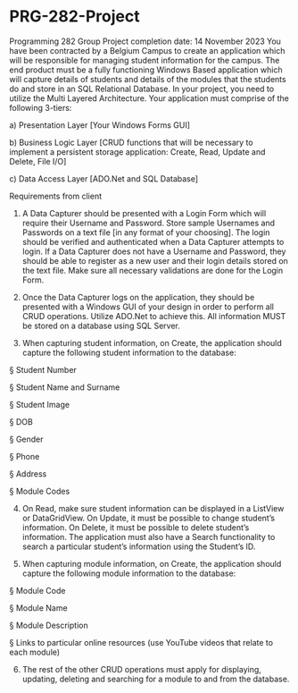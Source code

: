 # PRG-282-Project
Programming 282 Group Project completion date: 14 November 2023
You have been contracted by a Belgium Campus to create an application which will be responsible for managing student information for the campus. The end product must be a fully functioning Windows Based application which will capture details of students and details of the modules that the students do and store in an SQL Relational Database. In your project, you need to utilize the Multi Layered Architecture. Your application must comprise of the following 3-tiers:

a) Presentation Layer [Your Windows Forms GUI]

b) Business Logic Layer [CRUD functions that will be necessary to implement a persistent storage application: Create, Read, Update and Delete, File I/O]

c) Data Access Layer [ADO.Net and SQL Database]

Requirements from client

1) A Data Capturer should be presented with a Login Form which will require their Username and Password. Store sample Usernames and Passwords on a text file [in any format of your choosing]. The login should be verified and authenticated when a Data Capturer attempts to login. If a Data Capturer does not have a Username and Password, they should be able to register as a new user and their login details stored on the text file. Make sure all necessary validations are done for the Login Form.

2) Once the Data Capturer logs on the application, they should be presented with a Windows GUI of your design in order to perform all CRUD operations. Utilize ADO.Net to achieve this. All information MUST be stored on a database using SQL Server.

3) When capturing student information, on Create, the application should capture the following student information to the database:

§ Student Number

§ Student Name and Surname

§ Student Image

§ DOB

§ Gender

§ Phone

§ Address

§ Module Codes

4) On Read, make sure student information can be displayed in a ListView or DataGridView. On Update, it must be possible to change student’s information. On Delete, it must be possible to delete student’s information. The application must also have a Search functionality to search a particular student’s information using the Student’s ID.

5) When capturing module information, on Create, the application should capture the following module information to the database:

§ Module Code

§ Module Name

§ Module Description

§ Links to particular online resources (use YouTube videos that relate to each module)

6) The rest of the other CRUD operations must apply for displaying, updating, deleting and searching for a module to and from the database.
